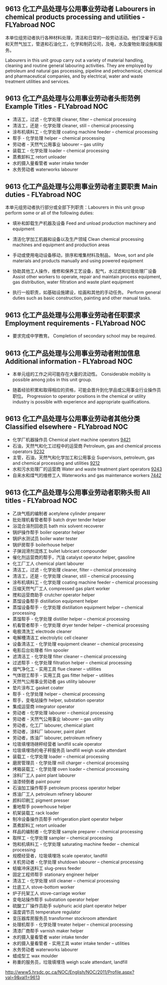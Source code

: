 ## 9613 化工产品处理与公用事业劳动者 Labourers in chemical products processing and utilities - FLYabroad NOC

本单位组劳动者执行各种材料处理，清洁和日常的一般劳动活动。他们受雇于石油和天然气加工，管道和石油化工，化学和制药公司，及电，水及废物处理设施和服务。

Labourers in this unit group carry out a variety of material handling, cleaning and routine general labouring activities. They are employed by petroleum and natural gas processing, pipeline and petrochemical, chemical and pharmaceutical companies, and by electrical, water and waste treatment utilities and services.

## 9613 化工产品处理与公用事业劳动者头衔范例 Example Titles - FLYabroad NOC

* 清洁工，过滤 - 化学处理 cleaner, filter – chemical processing
* 清洁工，还是 - 化学处理 cleaner, still – chemical processing
* 涂布机填料工 - 化学处理 coating machine feeder – chemical processing
* 帮手 - 化学处理 helper – chemical processing
* 劳动者 - 天然气公用事业 labourer – gas utility
* 装载工 - 化学处理 loader – chemical processing
* 蒸煮卸料工 retort unloader
* 水的摄入量看管者 water intake tender
* 水务劳动者 waterworks labourer

## 9613 化工产品处理与公用事业劳动者主要职责 Main duties - FLYabroad NOC

本单元组劳动者执行部分或全部下列职责：Labourers in this unit group perform some or all of the following duties:

* 填补和卸载生产机器及设备
Feed and unload production machinery and equipment

* 清洁化学加工机器和设备以及生产领域
Clean chemical processing machines and equipment and production areas

* 手动或使用电动设备移动，排序和堆集材料及制品，
Move, sort and pile materials and products manually and using powered equipment

* 协助其他工人操作，维修和保养工艺设备，配气，水过滤和垃圾处理厂设备
Assist other workers to operate, repair and maintain process equipment, gas distribution, water filtration and waste plant equipment

* 执行一般职责，如基础设施建设，绘画和其他的手动任务。
Perform general duties such as basic construction, painting and other manual tasks.

## 9613 化工产品处理与公用事业劳动者任职要求 Employment requirements - FLYabroad NOC

* 要求完成中学教育。
Completion of secondary school may be required.

## 9613 化工产品处理与公用事业劳动者附加信息 Additional information - FLYabroad NOC

* 本单元组的工作之间可能存在大量的流动性。
Considerable mobility is possible among jobs in this unit group.

* 随着经验积累和取得相应的资格，可能会晋升到化学品或公用事业行业操作员职位。
Progression to operator positions in the chemical or utility industry is possible with experience and appropriate qualifications.

## 9613 化工产品处理与公用事业劳动者其他分类 Classified elsewhere - FLYabroad NOC

* 化学厂机器操作员 Chemical plant machine operators [9421](9421)
* 石油，天然气和化工过程中的运营商 Petroleum, gas and chemical process operators [9232](9232)
* 主管，石油，天然气和化学加工和公用事业 Supervisors, petroleum, gas and chemical processing and utilities [9212](9212)
* 水和污水处理厂的运营商 Water and waste treatment plant operators [9243](9243)
* 自来水和煤气的维修工人 Waterworks and gas maintenance workers [7442](7442)

## 9613 化工产品处理与公用事业劳动者职称头衔 All titles - FLYabroad NOC

* 乙炔气瓶的编制者 acetylene cylinder preparer
* 批处理机看管者帮手 batch dryer tender helper
* 浴混合溶剂回收员 bath mix solvent recoverer
* 锅炉操作帮手 boiler operator helper
* 锅炉水测试员 boiler water tester
* 锅炉房帮手 boilerhouse helper
* 子弹润滑剂混炼工 bullet lubricant compounder
* 催化剂运营商的帮手，汽油 catalyst operator helper, gasoline
* 化工厂工人 chemical plant labourer
* 清洁工，过滤 - 化学处理 cleaner, filter – chemical processing
* 清洁工，还是 - 化学处理 cleaner, still – chemical processing
* 涂布机填料工 - 化学处理 coating machine feeder – chemical processing
* 压缩天然气厂工人 compressed gas plant worker
* 搅和运营商助手 crutcher operator helper
* 蒸馏设备帮手 distillation equipment helper
* 蒸馏设备帮手 - 化学处理 distillation equipment helper – chemical processing
* 蒸馏帮手 - 化学处理 distiller helper – chemical processing
* 机看管者帮手 - 化学处理 dryer tender helper – chemical processing
* 电极清洗工 electrode cleaner
* 电解槽清洁工 electrolytic cell cleaner
* 设备清洁工 - 化学处理 equipment cleaner – chemical processing
* 电影后台处理者 film spooler
* 滤清洁工 - 化学处理 filter cleaner – chemical processing
* 过滤帮手 - 化学处理 filtration helper – chemical processing
* 烟气净化工 - 实用工具 flue cleaner – utilities
* 气体钳工帮手 - 实用工具 gas fitter helper – utilities
* 天然气公用事业劳动者 gas utility labourer
* 垫片涂布工 gasket coater
* 帮手 - 化学处理 helper – chemical processing
* 帮手，变电站操作 helper, substation operator
* 集成运营商 integrator operator
* 劳动者 - 化学处理 labourer – chemical processing
* 劳动者 - 天然气公用事业 labourer – gas utility
* 劳动者，化工厂 labourer, chemical plant
* 劳动者，涂料厂 labourer, paint plant
* 劳动者，炼油厂 labourer, petroleum refinery
* 垃圾填埋场磅秤经营者 landfill scale operator
* 垃圾填埋场的电子秤服务员 landfill weigh scale attendant
* 装载工 - 化学处理 loader – chemical processing
* 磨房管理员 - 化学处理 mill charger – chemical processing
* 烤箱装载工 - 化学处理 oven loader – chemical processing
* 涂料厂工人 paint plant labourer
* 油漆倾倒者 paint pourer
* 石油加工操作帮手 petroleum process operator helper
* 炼油厂工人 petroleum refinery labourer
* 颜料印刷工 pigment presser
* 重地帮手 powerhouse helper
* 机架装载工 rack loader
* 制冷设备操作员帮手 refrigeration plant operator helper
* 蒸煮卸料工 retort unloader
* 样品的编制者 - 化学处理 sample preparer – chemical processing
* 取样工 - 化学处理 sampler – chemical processing
* 饱和机填料工 - 化学处理 saturating machine feeder – chemical processing
* 规模经营者，垃圾填埋场 scale operator, landfill
* 关机劳动者 - 化学处理 shutdown labourer – chemical processing
* 蛞蝓冲床送料工 slug-press feeder
* 固定工程师帮手 stationary engineer helper
* 清洁工 - 化学处理 still cleaner – chemical processing
* 灶底工人 stove-bottom worker
* 炉子托架工人 stove-carriage worker
* 变电站操作帮手 substation operator helper
* 硫酸工厂操作员助手 sulphuric acid plant operator helper
* 温度调节员 temperature regulator
* 变压器库房服务员 transformer stockroom attendant
* 处理机帮手 - 化学处理 treater helper – chemical processing
* 清漆厂商帮手 varnish maker helper
* 水的摄入量看管者 water intake tender
* 水的摄入量看管者 - 实用工具 water intake tender – utilities
* 水务劳动者 waterworks labourer
* 蜡成型工 wax moulder
* 称重的服务员，垃圾填埋场 weigh scale attendant, landfill

http://www5.hrsdc.gc.ca/NOC/English/NOC/2011/Profile.aspx?val=9&val1=9613